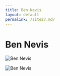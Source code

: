 ```yaml
---
title: Ben Nevis
layout: default
permalink: /site27.md/
---
```

Ben Nevis
=========================================================================


![Ben Nevis](https://geographical.co.uk/wp-content/uploads/bennevis.jpg)

![Ben Nevis](https://cimg.visitscotland.com/cms-images/660554/660565/ben-nevis-base-portrait1?size=md)
